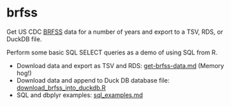 # brfss

Get US CDC [BRFSS](http://www.cdc.gov/brfss/) data for a number of years and export to a TSV, RDS, or DuckDB file.

Perform some basic SQL SELECT queries as a demo of using SQL from R.

* Download data and export as TSV and RDS: [get-brfss-data.md](get-brfss-data.md) (Memory hog!)
* Download data and append to Duck DB database file: [download_brfss_into_duckdb.R](download_brfss_into_duckdb.R)
* SQL and dbplyr examples: [sql_examples.md](sql_examples.md)
